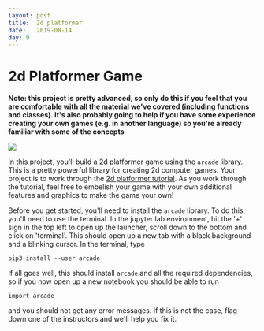 ```yaml
---
layout: post
title:  2d platformer
date:   2019-08-14
day: 9
---
```



# 2d Platformer Game

**Note: this project is pretty advanced, so only do this if you feel that you are comfortable with all the material we've covered (including functions and classes). It's also probably going to help if you have some experience creating your own games (e.g. in another language) so you're already familiar with some of the concepts**

<img src="{{ site.baseurl }}/images/intro_screen.png" />

In this project, you'll build a 2d platformer game using the `arcade` library. This is a pretty powerful library for creating 2d computer games. Your project is to work through the [2d platformer tutorial](http://arcade.academy/examples/platform_tutorial/index.html). As you work through the tutorial, feel free to embelish your game with your own additional features and graphics to make the game your own!

Before you get started, you'll need to install the `arcade` library. To do this, you'll need to use the terminal. In the jupyter lab environment, hit the '+' sign in the top left to open up the launcher, scroll down to the bottom and click on 'terminal'. This should open up a new tab with a black background and a blinking cursor. In the terminal, type 

```
pip3 install --user arcade
```

If all goes well, this should install `arcade` and all the required dependencies, so if you now open up a new notebook you should be able to run

```
import arcade
```
and you should not get any error messages. If this is not the case, flag down one of the instructors and we'll help you fix it.


```python

```
